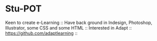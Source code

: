 # Stu-POT
Keen to create e-Learning :: 
Have back ground in Indesign, Photoshop, Illustrator, some CSS and some HTML ::
Interested in Adapt ::
https://github.com/adaptlearning ::
